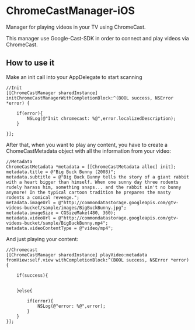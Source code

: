 # ChromeCastManager-iOS
Manager for playing videos in your TV using ChromeCast.

This manager use Google-Cast-SDK in order to connect and play videos via ChromeCast.

## How to use it

Make an init call into your AppDelegate to start scanning

    //Init
    [[ChromeCastManager sharedInstance] initChromeCastManagerWithCompletionBlock:^(BOOL success, NSError *error) {
        
        if(error){
            NSLog(@"Init chromecast: %@",error.localizedDescription);
        }
        
    }];

After that, when you want to play any content, you have to create a ChomeCastMetadata object with all the information from your video:

	//Metadata
    ChromeCastMetadata *metadata = [[ChromeCastMetadata alloc] init];
    metadata.title = @"Big Buck Bunny (2008)";
    metadata.subtitle = @"Big Buck Bunny tells the story of a giant rabbit with a heart bigger than himself. When one sunny day three rodents rudely harass him, something snaps... and the rabbit ain't no bunny anymore! In the typical cartoon tradition he prepares the nasty rodents a comical revenge.";
    metadata.imageUrl = @"http://commondatastorage.googleapis.com/gtv-videos-bucket/sample/images/BigBuckBunny.jpg";
    metadata.imageSize = CGSizeMake(480, 360);
    metadata.videoUrl = @"http://commondatastorage.googleapis.com/gtv-videos-bucket/sample/BigBuckBunny.mp4";
    metadata.videoContentType = @"video/mp4";

And just playing your content:

    //Chromecast
    [[ChromeCastManager sharedInstance] playVideo:metadata fromView:self.view withCompletionBlock:^(BOOL success, NSError *error) {
        
        if(success){
            
            
        }else{
            
            if(error){
                NSLog(@"error: %@",error);
            }
        }
    }];

